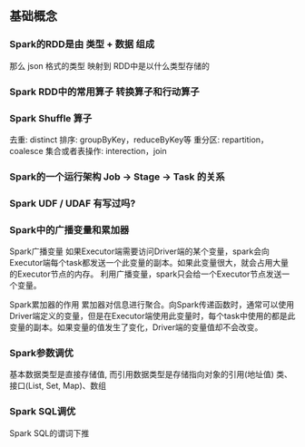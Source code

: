 ## 基础概念


### Spark的RDD是由 类型 + 数据 组成
那么 json 格式的类型 映射到 RDD中是以什么类型存储的


### Spark RDD中的常用算子 转换算子和行动算子


### Spark Shuffle 算子
去重: distinct
排序: groupByKey，reduceByKey等
重分区: repartition，coalesce
集合或者表操作: interection，join


### Spark的一个运行架构 Job -> Stage -> Task 的关系


### Spark UDF / UDAF 有写过吗?



### Spark中的广播变量和累加器
Spark广播变量
如果Executor端需要访问Driver端的某个变量，spark会向Executor端每个task都发送一个此变量的副本。如果此变量很大，就会占用大量的Executor节点的内存。
利用广播变量，spark只会给一个Executor节点发送一个变量。

Spark累加器的作用
累加器对信息进行聚合。向Spark传递函数时，通常可以使用Driver端定义的变量，但是在Executor端使用此变量时，每个task中使用的都是此变量的副本。如果变量的值发生了变化，Driver端的变量值却不会改变。



### Spark参数调优
基本数据类型是直接存储值, 而引用数据类型是存储指向对象的引用(地址值)
类、接口(List, Set, Map)、数组



### Spark SQL调优
Spark SQL的谓词下推




